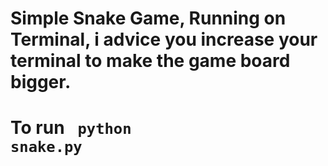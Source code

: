 # Simple Snake Game, Running on Terminal, i advice you increase your terminal to make the game board bigger.
# To run <code> python snake.py</code>
